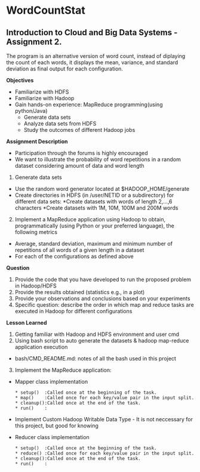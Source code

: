 # WordCountStat
## Introduction to Cloud and Big Data Systems - Assignment 2.

The program is an alternative version of word count, instead of diplaying the count of each words, it displays the mean, variance, and standard deviation as final output for each configuration.

**Objectives**
* Familiarize with HDFS
* Familiarize with Hadoop
* Gain hands-on experience: MapReduce programming(using python/Java)
  * Generate data sets
  * Analyze data sets from HDFS
  * Study the outcomes of different Hadoop jobs
  
**Assignment Description**
* Participation through the forums is highly encouraged
* We want to illustrate the probability of word repetitions in a random dataset considering amount of data and word length
1. Generate data sets
  * Use the random word generator located at $HADOOP_HOME/generate
  * Create directories in HDFS (in /user/NETID or a subdirectory) for different data sets:
    *Create datasets with words of length 2,…,6 characters
    *Create datasets with 1M, 10M, 100M and 200M words
2. Implement a MapReduce application using Hadoop to obtain, programmatically (using Python or your preferred language), the following metrics
  * Average, standard deviation, maximum and minimum number of repetitions of all words of a given length in a dataset
  * For each of the configurations as defined above

**Question**
1. Provide the code that you have developed to run the proposed problem in Hadoop/HDFS
2. Provide the results obtained (statistics e.g., in a plot)
3. Provide your observations and conclusions based on your experiments
4. Specific question: describe the order in which map and reduce tasks are executed in Hadoop for different configurations

**Lesson Learned**
1. Getting familiar with Hadoop and HDFS environment and user cmd
2. Using bash script to auto generate the datasets & hadoop map-reduce application execution
  * bash/CMD_README.md: notes of all the bash used in this project
3. Implement the MapReduce application:
  * Mapper class implementation
  
        * setup()  :Called once at the beginning of the task.
        * map()    :Called once for each key/value pair in the input split.
        * cleanup():Called once at the end of the task.
        * run()    :
  * Implement Custom Hadoop Writable Data Type - It is not neccessary for this project, but good for knowing
  * Reducer class implementation
   
        * setup()  :Called once at the beginning of the task.
        * reduce() :Called once for each key/value pair in the input split.
        * cleanup():Called once at the end of the task.
        * run()    :
